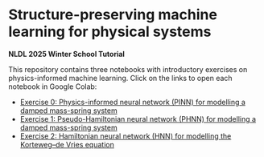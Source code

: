 # Structure-preserving machine learning for physical systems

**NLDL 2025 Winter School Tutorial**

This repository contains three notebooks with introductory exercises on physics-informed machine learning. Click on the links to open each notebook in Google Colab:

* [Exercise 0: Physics-informed neural network (PINN) for modelling a damped mass-spring system](https://colab.research.google.com/github/SINTEF-Digital-Analytics-and-AI/NLDL-tutorial/blob/main/exercise0_pinn_mass-spring.ipynb)
* [Exercise 1: Pseudo-Hamiltonian neural network (PHNN) for modelling a damped mass-spring system](https://colab.research.google.com/github/SINTEF-Digital-Analytics-and-AI/NLDL-tutorial/blob/main/exercise1_phnn_mass-spring.ipynb)
* [Exercise 2: Hamiltonian neural network (HNN) for modelling the Korteweg–de Vries equation](https://colab.research.google.com/github/SINTEF-Digital-Analytics-and-AI/NLDL-tutorial/blob/main/exercise2_hnn_kdv.ipynb)